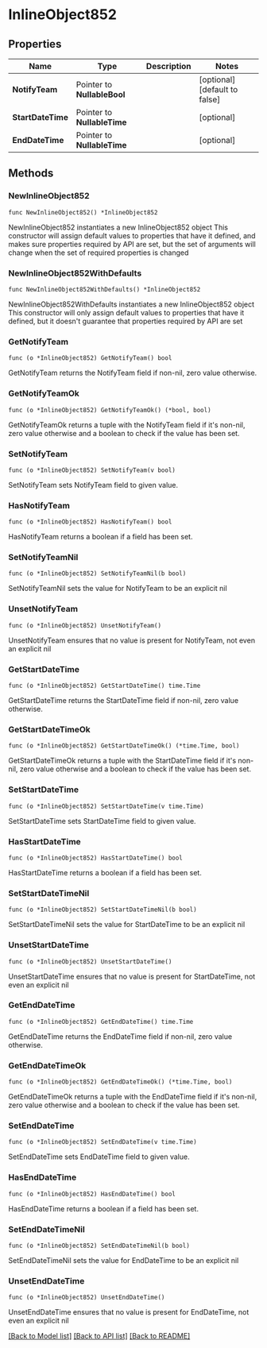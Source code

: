 # InlineObject852

## Properties

Name | Type | Description | Notes
------------ | ------------- | ------------- | -------------
**NotifyTeam** | Pointer to **NullableBool** |  | [optional] [default to false]
**StartDateTime** | Pointer to **NullableTime** |  | [optional] 
**EndDateTime** | Pointer to **NullableTime** |  | [optional] 

## Methods

### NewInlineObject852

`func NewInlineObject852() *InlineObject852`

NewInlineObject852 instantiates a new InlineObject852 object
This constructor will assign default values to properties that have it defined,
and makes sure properties required by API are set, but the set of arguments
will change when the set of required properties is changed

### NewInlineObject852WithDefaults

`func NewInlineObject852WithDefaults() *InlineObject852`

NewInlineObject852WithDefaults instantiates a new InlineObject852 object
This constructor will only assign default values to properties that have it defined,
but it doesn't guarantee that properties required by API are set

### GetNotifyTeam

`func (o *InlineObject852) GetNotifyTeam() bool`

GetNotifyTeam returns the NotifyTeam field if non-nil, zero value otherwise.

### GetNotifyTeamOk

`func (o *InlineObject852) GetNotifyTeamOk() (*bool, bool)`

GetNotifyTeamOk returns a tuple with the NotifyTeam field if it's non-nil, zero value otherwise
and a boolean to check if the value has been set.

### SetNotifyTeam

`func (o *InlineObject852) SetNotifyTeam(v bool)`

SetNotifyTeam sets NotifyTeam field to given value.

### HasNotifyTeam

`func (o *InlineObject852) HasNotifyTeam() bool`

HasNotifyTeam returns a boolean if a field has been set.

### SetNotifyTeamNil

`func (o *InlineObject852) SetNotifyTeamNil(b bool)`

 SetNotifyTeamNil sets the value for NotifyTeam to be an explicit nil

### UnsetNotifyTeam
`func (o *InlineObject852) UnsetNotifyTeam()`

UnsetNotifyTeam ensures that no value is present for NotifyTeam, not even an explicit nil
### GetStartDateTime

`func (o *InlineObject852) GetStartDateTime() time.Time`

GetStartDateTime returns the StartDateTime field if non-nil, zero value otherwise.

### GetStartDateTimeOk

`func (o *InlineObject852) GetStartDateTimeOk() (*time.Time, bool)`

GetStartDateTimeOk returns a tuple with the StartDateTime field if it's non-nil, zero value otherwise
and a boolean to check if the value has been set.

### SetStartDateTime

`func (o *InlineObject852) SetStartDateTime(v time.Time)`

SetStartDateTime sets StartDateTime field to given value.

### HasStartDateTime

`func (o *InlineObject852) HasStartDateTime() bool`

HasStartDateTime returns a boolean if a field has been set.

### SetStartDateTimeNil

`func (o *InlineObject852) SetStartDateTimeNil(b bool)`

 SetStartDateTimeNil sets the value for StartDateTime to be an explicit nil

### UnsetStartDateTime
`func (o *InlineObject852) UnsetStartDateTime()`

UnsetStartDateTime ensures that no value is present for StartDateTime, not even an explicit nil
### GetEndDateTime

`func (o *InlineObject852) GetEndDateTime() time.Time`

GetEndDateTime returns the EndDateTime field if non-nil, zero value otherwise.

### GetEndDateTimeOk

`func (o *InlineObject852) GetEndDateTimeOk() (*time.Time, bool)`

GetEndDateTimeOk returns a tuple with the EndDateTime field if it's non-nil, zero value otherwise
and a boolean to check if the value has been set.

### SetEndDateTime

`func (o *InlineObject852) SetEndDateTime(v time.Time)`

SetEndDateTime sets EndDateTime field to given value.

### HasEndDateTime

`func (o *InlineObject852) HasEndDateTime() bool`

HasEndDateTime returns a boolean if a field has been set.

### SetEndDateTimeNil

`func (o *InlineObject852) SetEndDateTimeNil(b bool)`

 SetEndDateTimeNil sets the value for EndDateTime to be an explicit nil

### UnsetEndDateTime
`func (o *InlineObject852) UnsetEndDateTime()`

UnsetEndDateTime ensures that no value is present for EndDateTime, not even an explicit nil

[[Back to Model list]](../README.md#documentation-for-models) [[Back to API list]](../README.md#documentation-for-api-endpoints) [[Back to README]](../README.md)



